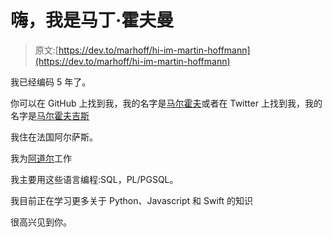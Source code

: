 # 嗨，我是马丁·霍夫曼

> 原文:[https://dev.to/marhoff/hi-im-martin-hoffmann](https://dev.to/marhoff/hi-im-martin-hoffmann)

我已经编码 5 年了。

你可以在 GitHub 上找到我，我的名字是[马尔霍夫](https://github.com/MarHoff)或者在 Twitter 上找到我，我的名字是[马尔霍夫吉斯](https://twitter.com/MarHoffGis)

我住在法国阿尔萨斯。

我为[阿道尔](http://adauhr.fr)工作

我主要用这些语言编程:SQL，PL/PGSQL。

我目前正在学习更多关于 Python、Javascript 和 Swift 的知识

很高兴见到你。